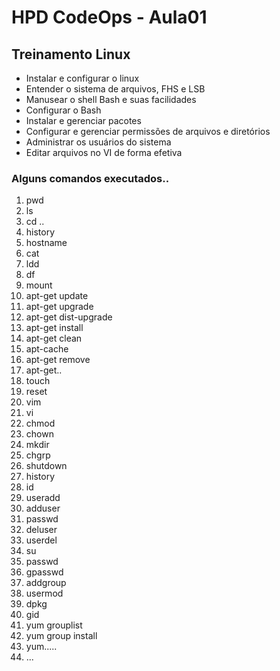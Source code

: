 <!DOCTYPE html>
<html>
   <h1> HPD CodeOps - Aula01 </h1>
   <h2> Treinamento Linux </h2>
   <ul>
	<li> Instalar e configurar o linux </li>
	<li> Entender o sistema de arquivos, FHS e LSB </li>
	<li> Manusear o shell Bash e suas facilidades </li>
	<li> Configurar o Bash </li>
	<li> Instalar e gerenciar pacotes </li>
	<li> Configurar e gerenciar permissões de arquivos e diretórios </li>
	<li> Administrar os usuários do sistema </li>
	<li> Editar arquivos no VI de forma efetiva </li>
  </ul>
  <h3> Alguns comandos executados.. </h3>
<ol>
  <li>pwd</li>
  <li>ls</li>
  <li>cd ..</li>
  <li>history</li>
  <li>hostname</li>
  <li>cat</li>
  <li>ldd</li>
  <li>df</li>
  <li>mount</li>
  <li>apt-get update</li>
  <li>apt-get upgrade</li>
  <li>apt-get dist-upgrade</li>
  <li>apt-get install</li>
  <li>apt-get clean</li>
  <li>apt-cache</li>
  <li>apt-get remove</li>
  <li>apt-get..</li>
  <li>touch</li>
  <li>reset</li>
  <li>vim</li>
  <li>vi</li>
  <li>chmod</li>
  <li>chown</li>
  <li>mkdir</li>
  <li>chgrp</li>
  <li>shutdown</li>
  <li>history</li>
  <li>id</li>
  <li>useradd</li>
  <li>adduser</li>
  <li>passwd</li>
  <li>deluser</li>
  <li>userdel</li>
  <li>su</li>
  <li>passwd</li>
  <li>gpasswd</li>
  <li>addgroup</li>
  <li>usermod</li>
  <li>dpkg</li>
  <li>gid</li>
  <li>yum grouplist</li>
  <li>yum group install</li>
  <li>yum.....</li>
  <li> ... </li>
</ol>
</html>

